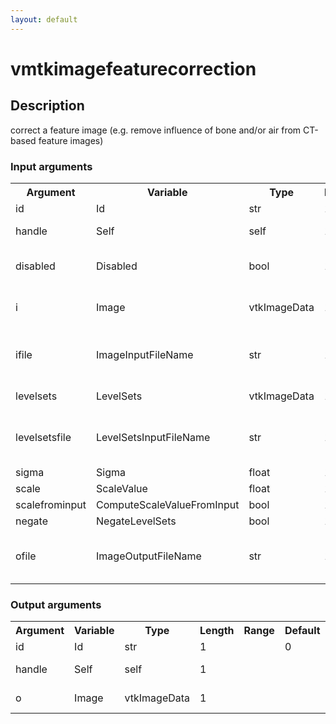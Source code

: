 ```yaml
---
layout: default
---
```

<h1>vmtkimagefeaturecorrection</h1>
<h2>Description</h2>
correct a feature image (e.g. remove influence of bone and/or air from CT-based feature images)
<h3>Input arguments</h3>
<table class="vmtkscripts">
<tr>
<th>Argument</th><th>Variable</th><th>Type</th><th>Length</th><th>Range</th><th>Default</th><th>Description</th>
</tr>
<tr><td>id</td><td>Id</td><td>str</td><td>1</td><td></td><td>0</td><td>script id</td>
</tr>
<tr><td>handle</td><td>Self</td><td>self</td><td>1</td><td></td><td></td><td>handle to self</td>
</tr>
<tr><td>disabled</td><td>Disabled</td><td>bool</td><td>1</td><td></td><td>0</td><td>disable execution and piping</td>
</tr>
<tr><td>i</td><td>Image</td><td>vtkImageData</td><td>1</td><td></td><td></td><td>the input feature image</td>
</tr>
<tr><td>ifile</td><td>ImageInputFileName</td><td>str</td><td>1</td><td></td><td></td><td>filename for the default Image reader</td>
</tr>
<tr><td>levelsets</td><td>LevelSets</td><td>vtkImageData</td><td>1</td><td></td><td></td><td>the input level sets</td>
</tr>
<tr><td>levelsetsfile</td><td>LevelSetsInputFileName</td><td>str</td><td>1</td><td></td><td></td><td>filename for the default LevelSets reader</td>
</tr>
<tr><td>sigma</td><td>Sigma</td><td>float</td><td>1</td><td>(0.0,)</td><td>1.0</td><td></td>
</tr>
<tr><td>scale</td><td>ScaleValue</td><td>float</td><td>1</td><td>(0.0,)</td><td>0.02</td><td></td>
</tr>
<tr><td>scalefrominput</td><td>ComputeScaleValueFromInput</td><td>bool</td><td>1</td><td></td><td>True</td><td></td>
</tr>
<tr><td>negate</td><td>NegateLevelSets</td><td>bool</td><td>1</td><td></td><td>False</td><td></td>
</tr>
<tr><td>ofile</td><td>ImageOutputFileName</td><td>str</td><td>1</td><td></td><td></td><td>filename for the default Image writer</td>
</tr>
</table><h3>Output arguments</h3>
<table class="vmtkscripts">
<tr>
<th>Argument</th><th>Variable</th><th>Type</th><th>Length</th><th>Range</th><th>Default</th><th>Description</th>
</tr>
<tr><td>id</td><td>Id</td><td>str</td><td>1</td><td></td><td>0</td><td>script id</td>
</tr>
<tr><td>handle</td><td>Self</td><td>self</td><td>1</td><td></td><td></td><td>handle to self</td>
</tr>
<tr><td>o</td><td>Image</td><td>vtkImageData</td><td>1</td><td></td><td></td><td>the output image</td>
</tr>
</table>
